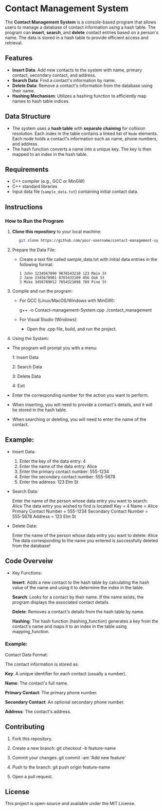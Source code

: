 # Contact Management System

The **Contact Management System** is a console-based program that allows users to manage a database of contact information using a hash table. The program can **insert**, **search**, and **delete** contact entries based on a person's name. The data is stored in a hash table to provide efficient access and retrieval.

## Features

- **Insert Data**: Add new contacts to the system with name, primary contact, secondary contact, and address.
- **Search Data**: Find a contact's information by name.
- **Delete Data**: Remove a contact's information from the database using their name.
- **Hashing Mechanism**: Utilizes a hashing function to efficiently map names to hash table indices.

## Data Structure

- The system uses a **hash table** with **separate chaining** for collision resolution. Each index in the table contains a linked list of `Node` elements. Each node holds a contact's information such as name, phone numbers, and address.
- The hash function converts a name into a unique key. The key is then mapped to an index in the hash table.

## Requirements

- C++ compiler (e.g., GCC or MinGW)
- C++ standard libraries
- Input data file (`sample_data.txt`) containing initial contact data.

## Instructions

### How to Run the Program

1. **Clone this repository** to your local machine:
   ```bash
      git clone https://github.com/your-username/contact-management-system.git
2. Prepare the Data File:

   - Create a text file called sample_data.txt with initial data entries in the following format:
   
         1 John 1234567890 9876543210 123 Main St
         2 Jane 2345678901 8765432109 456 Oak St
         3 Mike 3456789012 7654321098 789 Pine St
     
3. Compile and run the program:

   - For GCC (Linux/MacOS/Windows with MinGW):

      g++ -o Contact-management-System.cpp
      ./contact_management
   
   - For Visual Studio (Windows):

      - Open the .cpp file, build, and run the project.

4. Using the System:

- The program will prompt you with a menu:

   1: Insert Data

   2: Search Data

   3: Delete Data

   4: Exit

- Enter the corresponding number for the action you want to perform.

- When inserting, you will need to provide a contact's details, and it will be stored in the hash table.

- When searching or deleting, you will need to enter the name of the contact.

## Example:

- Insert Data:

   1. Enter the key of the data entry: 4
   2. Enter the name of the data entry: Alice
   3. Enter the primary contact number: 555-1234
   4. Enter the secondary contact number: 555-5678
   5. Enter the address: 123 Elm St
      
- Search Data:

   Enter the name of the person whose data entry you want to search: Alice
   The data entry you wished to find is located!
   Key = 4
   Name = Alice
   Primary Contact Number = 555-1234
   Secondary Contact Number = 555-5678
   Address = 123 Elm St
   
- Delete Data:

   Enter the name of the person whose data entry you want to delete: Alice
   The data corresponding to the name you entered is successfully deleted from the database!
   
## Code Overveiw

- Key Functions:

   **Insert**: Adds a new contact to the hash table by calculating the hash value of the name and using it to determine the index in the table.

   **Search**: Looks for a contact by their name. If the name exists, the program displays the associated contact details.

   **Delete**: Removes a contact's details from the hash table by name.

   **Hashing**: The hash function (hashing_function) generates a key from the contact's name and maps it to an index in the table using mapping_function.

### Example:

Contact Data Format:

   The contact information is stored as:

   **Key**: A unique identifier for each contact (usually a number).

   **Name**: The contact's full name.

   **Primary Contact**: The primary phone number.

   **Secondary Contact**: An optional secondary phone number.

   **Address**: The contact's address.

## Contributing

   1. Fork this repository.

   2. Create a new branch:
      git checkout -b feature-name

   3. Commit your changes:
      git commit -am 'Add new feature'

   4. Push to the branch:
      git push origin feature-name
   
   5. Open a pull request.

## License
   This project is open-source and available under the MIT License.

